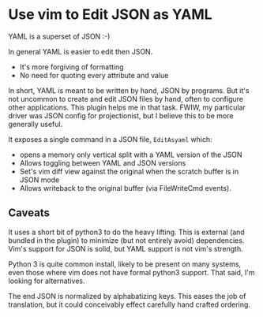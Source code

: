 # Use vim to Edit JSON as YAML

YAML is a superset of JSON :-)

In general YAML is easier to edit then JSON.

* It's more forgiving of formatting
* No need for quoting every attribute and value

In short, YAML is meant to be written by hand, JSON by programs. But it's not
uncommon to create and edit JSON files by hand, often to configure other
applications. This plugin helps me in that task. FWIW, my particular driver was
JSON config for projectionist, but I believe this to be more generally useful.

It exposes a single command in a JSON file, ``EditAsyaml`` which:

* opens a memory only vertical split with a YAML version of the JSON
* Allows toggling between YAML and JSON versions
* Set's vim diff view against the original when the scratch buffer is in JSON
  mode
* Allows writeback to the original buffer (via FileWriteCmd events).

## Caveats

It uses a short bit of python3 to do the heavy lifting. This is external (and
bundled in the plugin) to minimize (but not entirely avoid) dependencies. Vim's
support for JSON is solid, but YAML support is not vim's strength.

Python 3 is quite common install, likely to be present on many systems, even
those where vim does not have formal python3 support. That said, I'm looking
for alternatives.

The end JSON is normalized by alphabatizing keys. This eases the job of
translation, but it could conceivably effect carefully hand crafted ordering.

